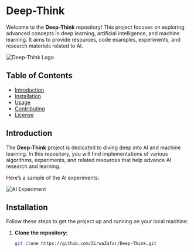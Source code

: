 # Deep-Think

Welcome to the **Deep-Think** repository! This project focuses on exploring advanced concepts in deep learning, artificial intelligence, and machine learning. It aims to provide resources, code examples, experiments, and research materials related to AI.

![Deep-Think Logo](./images/deep-think-logo.png) <!-- Replace with actual image path -->

## Table of Contents
- [Introduction](#introduction)
- [Installation](#installation)
- [Usage](#usage)
- [Contributing](#contributing)
- [License](#license)

## Introduction

The **Deep-Think** project is dedicated to diving deep into AI and machine learning. In this repository, you will find implementations of various algorithms, experiments, and related resources that help advance AI research and learning.

Here’s a sample of the AI experiments:

![AI Experiment](./images/ai-experiment.png) <!-- Replace with actual image path -->

## Installation

Follow these steps to get the project up and running on your local machine:

1. **Clone the repository:**
   ```bash
   git clone https://github.com/ZirwaZafar/Deep-Think.git
